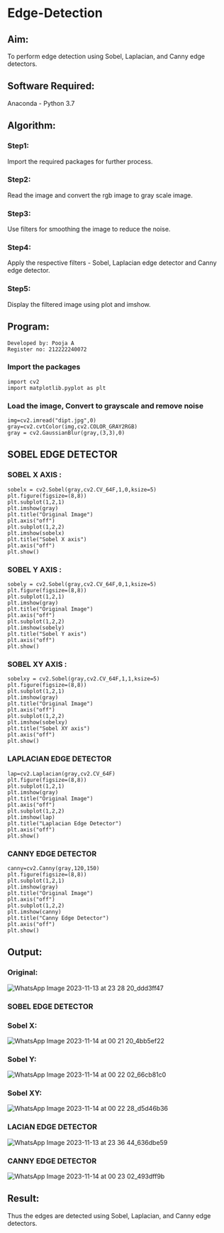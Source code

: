 # Edge-Detection
## Aim:
To perform edge detection using Sobel, Laplacian, and Canny edge detectors.

## Software Required:
Anaconda - Python 3.7

## Algorithm:
### Step1:
Import the required packages for further process.

### Step2:
Read the image and convert the rgb image to gray scale image.

### Step3:
Use filters for smoothing the image to reduce the noise.

### Step4:
Apply the respective filters - Sobel, Laplacian edge detector and Canny edge detector.

### Step5:
Display the filtered image using plot and imshow.

## Program:
```
Developed by: Pooja A
Register no: 212222240072
```
### Import the packages
```
import cv2
import matplotlib.pyplot as plt
```
### Load the image, Convert to grayscale and remove noise
```
img=cv2.imread("dipt.jpg",0)
gray=cv2.cvtColor(img,cv2.COLOR_GRAY2RGB)
gray = cv2.GaussianBlur(gray,(3,3),0)
```

## SOBEL EDGE DETECTOR
### SOBEL X AXIS :
```
sobelx = cv2.Sobel(gray,cv2.CV_64F,1,0,ksize=5)
plt.figure(figsize=(8,8))
plt.subplot(1,2,1)
plt.imshow(gray)
plt.title("Original Image")
plt.axis("off")
plt.subplot(1,2,2)
plt.imshow(sobelx)
plt.title("Sobel X axis")
plt.axis("off")
plt.show()
```

### SOBEL Y AXIS :
```
sobely = cv2.Sobel(gray,cv2.CV_64F,0,1,ksize=5)
plt.figure(figsize=(8,8))
plt.subplot(1,2,1)
plt.imshow(gray)
plt.title("Original Image")
plt.axis("off")
plt.subplot(1,2,2)
plt.imshow(sobely)
plt.title("Sobel Y axis")
plt.axis("off")
plt.show()
```

### SOBEL XY AXIS :
```
sobelxy = cv2.Sobel(gray,cv2.CV_64F,1,1,ksize=5)
plt.figure(figsize=(8,8))
plt.subplot(1,2,1)
plt.imshow(gray)
plt.title("Original Image")
plt.axis("off")
plt.subplot(1,2,2)
plt.imshow(sobelxy)
plt.title("Sobel XY axis")
plt.axis("off")
plt.show()
```

### LAPLACIAN EDGE DETECTOR
```
lap=cv2.Laplacian(gray,cv2.CV_64F)
plt.figure(figsize=(8,8))
plt.subplot(1,2,1)
plt.imshow(gray)
plt.title("Original Image")
plt.axis("off")
plt.subplot(1,2,2)
plt.imshow(lap)
plt.title("Laplacian Edge Detector")
plt.axis("off")
plt.show()
```

### CANNY EDGE DETECTOR
```
canny=cv2.Canny(gray,120,150)
plt.figure(figsize=(8,8))
plt.subplot(1,2,1)
plt.imshow(gray)
plt.title("Original Image")
plt.axis("off")
plt.subplot(1,2,2)
plt.imshow(canny)
plt.title("Canny Edge Detector")
plt.axis("off")
plt.show()
```

## Output:
### Original:
![WhatsApp Image 2023-11-13 at 23 28 20_ddd3ff47](https://github.com/poojaanbu0/EDGEDETECTION/assets/119390329/2f3dddd5-e443-4e99-be8d-8a3625ac46a6)

### SOBEL EDGE DETECTOR
### Sobel X:
![WhatsApp Image 2023-11-14 at 00 21 20_4bb5ef22](https://github.com/poojaanbu0/EDGEDETECTION/assets/119390329/70fd586e-095f-484d-977e-6fafec166cac)

### Sobel Y:
![WhatsApp Image 2023-11-14 at 00 22 02_66cb81c0](https://github.com/poojaanbu0/EDGEDETECTION/assets/119390329/8b0cf368-02f4-429b-a2e5-f7ee28a78c2d)

### Sobel XY:
![WhatsApp Image 2023-11-14 at 00 22 28_d5d46b36](https://github.com/poojaanbu0/EDGEDETECTION/assets/119390329/af1dbcb9-f8a3-4175-b076-dccfc3a57cdf)

### LACIAN EDGE DETECTOR
![WhatsApp Image 2023-11-13 at 23 36 44_636dbe59](https://github.com/poojaanbu0/EDGEDETECTION/assets/119390329/44f7a016-c19a-4cfc-9ac6-71febada1dfc)

### CANNY EDGE DETECTOR
![WhatsApp Image 2023-11-14 at 00 23 02_493dff9b](https://github.com/poojaanbu0/EDGEDETECTION/assets/119390329/b5ce00d3-40fe-48d0-9211-d1fe0925f891)

## Result:
Thus the edges are detected using Sobel, Laplacian, and Canny edge detectors.
